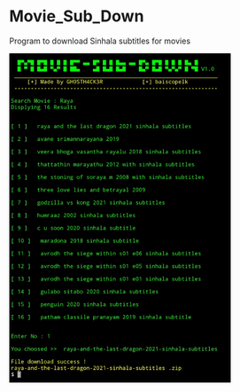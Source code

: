 # Movie_Sub_Down
Program to download Sinhala subtitles for movies

<img src="https://github.com/GH0STH4CKER/Movie_Sub_Down/blob/main/Screenshot_20210422-193619_Termux.jpg?raw=true" width=400>
